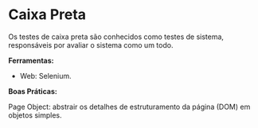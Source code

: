 # Caixa Preta

Os testes de caixa preta são conhecidos como testes de sistema, responsáveis por avaliar o sistema como um todo.

**Ferramentas:**
* Web: Selenium.

**Boas Práticas:**

Page Object: abstrair os detalhes de estruturamento da página (DOM) em objetos simples.